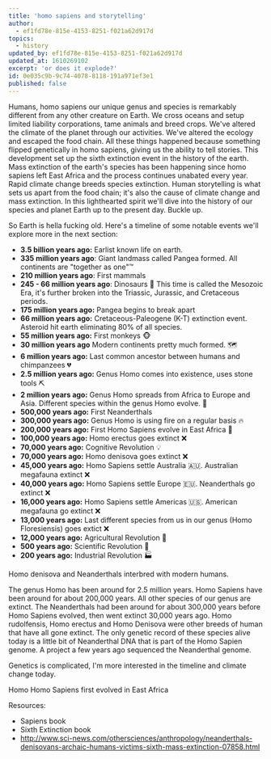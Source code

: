 ```yaml
---
title: 'homo sapiens and storytelling'
author:
  - ef1fd78e-815e-4153-8251-f021a62d917d
topics:
  - history
updated_by: ef1fd78e-815e-4153-8251-f021a62d917d
updated_at: 1610269102
excerpt: 'or does it explode?'
id: 0e035c9b-9c74-4078-8118-191a971ef3e1
published: false
---
```

Humans, homo sapiens our unique genus and species is remarkably different from any other creature on Earth. We cross oceans and setup limited liability corporations, tame animals and breed crops. We've altered the climate of the planet through our activities. We've altered the ecology and escaped the food chain. All these things happened because something flipped genetically in homo sapiens, giving us the ability to tell stories. This development set up the sixth extinction event in the history of the earth. Mass extinction of the earth's species has been happening since homo sapiens left East Africa and the process continues unabated every year. Rapid climate change breeds species extinction. Human storytelling is what sets us apart from the food chain; it's also the cause of climate change and mass extinction. In this lighthearted spirit we'll dive into the history of our species and planet Earth up to the present day. Buckle up.

So Earth is hella fucking old. Here's a timeline of some notable events we'll explore more in the next section:

- **3.5 billion years ago:** Earlist known life on earth.
- **335 million years ago**: Giant landmass called Pangea formed. All continents are "together as one"™
- **210 million years ago**: First mammals
- **245 - 66 million years ago**: Dinosaurs 🦕 This time is called the Mesozoic Era, it's  further broken into the Triassic, Jurassic, and Cretaceous periods.
- **175 million years ago:** Pangea begins to break apart 
- **66 million years ago:** Cretaceous-Paleogene (K-T) extinction event. Asteroid hit earth eliminating 80% of all species.
- **55 million years ago:** First monkeys 🐵
- **30 million years ago** Modern continents pretty much formed. 🗺️
- **6 million years ago:** Last common ancestor between humans and chimpanzees 💔
- **2.5 million years ago:** Genus Homo comes into existence, uses stone tools ⛏️
- **2 million years ago:** Genus Homo spreads from Africa to Europe and Asia. Different species within the genus Homo evolve. 🐒
- **500,000 years ago:** First Neanderthals
- **300,000 years ago:** Genus Homo is using fire on a regular basis 🔥
- **200,000 years ago:** First Homo Sapiens evolve in East Africa 💪
- **100,000 years ago:** Homo erectus goes extinct ❌
- **70,000 years ago:** Cognitive Revolution 💡
- **70,000 years ago:** Homo denisova goes extinct ❌
- **45,000 years ago:** Homo Sapiens settle Australia 🇦🇺. Australian megafauna extinct ❌
- **40,000 years ago:** Homo Sapiens settle Europe 🇪🇺. Neanderthals go extinct ❌
- **16,000 years ago:** Homo Sapiens settle Americas 🇺🇸. American megafauna go extinct ❌
- **13,000 years ago:** Last different species from us in our genus (Homo Floresiensis) goes extict ❌
- **12,000 years ago:** Agricultural Revolution 🌾
- **500 years ago:** Scientific Revolution 🔭
- **200 years ago:** Industrial Revolution 🏭

Homo denisova and Neanderthals interbred with modern humans.


The genus Homo has been around for 2.5 million years. Homo Sapiens have been around for about 200,000 years. All other species of our genus are extinct. The Neanderthals had been around for about 300,000 years before Homo Sapiens evolved, then went extinct 30,000 years ago. Homo rudolfensis, Homo erectus and Homo Denisova were other breeds of human that have all gone extinct. The only genetic record of these species alive today is a little bit of Neanderthal DNA that is part of the Homo Sapien genome. A project a few years ago sequenced the Neanderthal genome.

Genetics is complicated, I'm more interested in the timeline and climate change today.

Homo Homo Sapiens first evolved in East Africa

Resources:
- Sapiens book
- Sixth Extinction book
- http://www.sci-news.com/othersciences/anthropology/neanderthals-denisovans-archaic-humans-victims-sixth-mass-extinction-07858.html